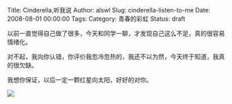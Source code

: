 Title: Cinderella,听我说
Author: alswl
Slug: cinderella-listen-to-me
Date: 2008-08-01 00:00:00
Tags: 
Category: 青春的彩虹
Status: draft

以前一直觉得自己做了很多，今天和同学一聊，才发现自己这么不足，真的很容易情绪化。

对不起，我向你认错，你评价我忽冷忽热的，我还不以为然，今天终于知道，我真的很欠缺。

我想你保证，以后一定一颗红星向太阳，好好的对你。

![](http://img.baidu.com/hi/jd/j_0037.gif)

